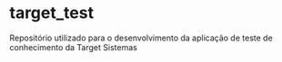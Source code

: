 # target_test
Repositório utilizado para o desenvolvimento da aplicação de teste de conhecimento da Target Sistemas
